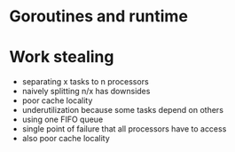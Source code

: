# Goroutines and runtime

# Work stealing
- separating x tasks to n processors
 - naively splitting n/x has downsides
  - poor cache locality
  - underutilization because some tasks depend on others
- using one FIFO queue
 - single point of failure that all processors have to access
 - also poor cache locality
